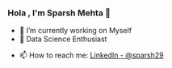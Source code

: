 ### Hola , I'm Sparsh Mehta 👋

- 🔭 I’m currently working on Myself 
- 🌱 Data Science Enthusiast
<!--- 💬 Ask me about ... --->
- 📫 How to reach me:   [LinkedIn - @sparsh29](https://www.linkedin.com/in/sparsh29/)
<!--- 😄 Pronouns: ...
<img src = "https://github-readme-stats.vercel.app/api?username=sparsh09&&show_icons=true&title_color=ffffff&icon_color=bb2acf&text_color=daf7dc&bg_color=151515">
 ⚡ Fun fact: ...# --->
